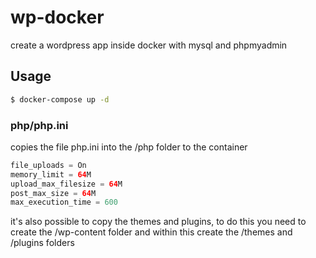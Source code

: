 # wp-docker

create a wordpress app inside docker
with mysql and phpmyadmin

## Usage

```bash
$ docker-compose up -d
```

### php/php.ini

copies the file php.ini into the /php folder to the container

```php
file_uploads = On
memory_limit = 64M
upload_max_filesize = 64M
post_max_size = 64M
max_execution_time = 600
```

it's also possible to copy the themes and plugins, to do this you need to create the /wp-content folder and within this create the /themes and /plugins folders
